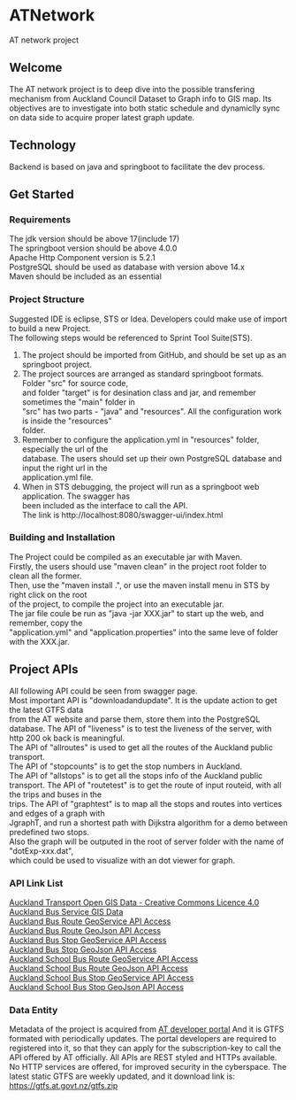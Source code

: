 # ATNetwork  
AT network project

## Welcome  
The AT network project is to deep dive into the possible transfering mechanism 
from Auckland Council Dataset to Graph info to GIS map. 
Its objectives are to investigate into both static schedule and dynamiclly sync
on data side to acquire proper latest graph update.

## Technology  
Backend is based on java and springboot to facilitate the dev process.

## Get Started  
### Requirements  
The jdk version should be above 17(include 17)  
The springboot version should be above 4.0.0  
Apache Http Component version is 5.2.1  
PostgreSQL should be used as database with version above 14.x  
Maven should be included as an essential  

### Project Structure
Suggested IDE is eclipse, STS or Idea. Developers could make use of import to build a new Project.  
The following steps would be referenced to Sprint Tool Suite(STS).  
1. The project should be imported from GitHub, and should be set up as an springboot project.  
2. The project sources are arranged as standard springboot formats. Folder "src" for source code,  
and folder "target" is for desination class and jar, and remember sometimes the "main" folder in   
"src" has two parts - "java" and "resources". All the configuration work is inside the "resources"  
folder.
3. Remember to configure the application.yml in "resources" folder, especially the url of the   
database. The users should set up their own PostgreSQL database and input the right url in the  
application.yml file.
4. When in STS debugging, the project will run as a springboot web application. The swagger has  
been included as the interface to call the API.  
The link is http://localhost:8080/swagger-ui/index.html  

### Building and Installation  
The Project could be compiled as an executable jar with Maven.  
Firstly, the users should use "maven clean" in the project root folder to clean all the former.  
Then, use the "maven install .", or use the maven install menu in STS by right click on the root  
of the project, to compile the project into an executable jar.  
The jar file coule be run as "java -jar XXX.jar" to start up the web, and remember, copy the  
"application.yml" and "application.properties" into the same leve of folder with the XXX.jar.

## Project APIs  
All following API could be seen from swagger page.  
Most important API is "downloadandupdate". It is the update action to get the latest GTFS data  
from the AT website and parse them, store them into the PostgreSQL database.
The API of "liveness" is to test the liveness of the server, with http 200 ok back is meaningful.  
The API of "allroutes" is used to get all the routes of the Auckland public transport.  
The API of "stopcounts" is to get the stop numbers in Auckland.  
The API of "allstops" is to get all the stops info of the Auckland public transport.
The API of "routetest" is to get the route of input routeid, with all the trips and buses in the  
trips.
The API of "graphtest" is to map all the stops and routes into vertices and edges of a graph with  
JgraphT, and run a shortest path with Dijkstra algorithm for a demo between predefined two stops.  
Also the graph will be outputed in the root of server folder with the name of "dotExp-xxx.dat",  
which could be used to visualize with an dot viewer for graph.

### API Link List  
[Auckland Transport Open GIS Data - Creative Commons Licence 4.0](https://data-atgis.opendata.arcgis.com/)  
[Auckland Bus Service GIS Data](https://data-atgis.opendata.arcgis.com/maps/busservice/about)  
[Auckland Bus Route GeoService API Access](https://services2.arcgis.com/JkPEgZJGxhSjYOo0/arcgis/rest/services/BusService/FeatureServer/2/query?outFields=*&where=1%3D1)  
[Auckland Bus Route GeoJson API Access](https://services2.arcgis.com/JkPEgZJGxhSjYOo0/arcgis/rest/services/BusService/FeatureServer/2/query?outFields=*&where=1%3D1&f=geojson)  
[Auckland Bus Stop GeoService API Access](https://services2.arcgis.com/JkPEgZJGxhSjYOo0/arcgis/rest/services/BusService/FeatureServer/0/query?outFields=*&where=1%3D1)  
[Auckland Bus Stop GeoJson API Access](https://services2.arcgis.com/JkPEgZJGxhSjYOo0/arcgis/rest/services/BusService/FeatureServer/0/query?outFields=*&where=1%3D1&f=geojson)  
[Auckland School Bus Route GeoService API Access](https://services2.arcgis.com/JkPEgZJGxhSjYOo0/arcgis/rest/services/BusService/FeatureServer/3/query?outFields=*&where=1%3D1)  
[Auckland School Bus Route GeoJson API Access](https://services2.arcgis.com/JkPEgZJGxhSjYOo0/arcgis/rest/services/BusService/FeatureServer/3/query?outFields=*&where=1%3D1&f=geojson)  
[Auckland School Bus Stop GeoService API Access](https://services2.arcgis.com/JkPEgZJGxhSjYOo0/arcgis/rest/services/BusService/FeatureServer/1/query?outFields=*&where=1%3D1)  
[Auckland School Bus Stop GeoJson API Access](https://services2.arcgis.com/JkPEgZJGxhSjYOo0/arcgis/rest/services/BusService/FeatureServer/1/query?outFields=*&where=1%3D1&f=geojson)  

### Data Entity  
Metadata of the project is acquired from [AT developer portal](https://dev-portal.at.govt.nz/)
And it is GTFS formated with periodically updates. The portal developers are required to registered into it, so that they can apply
for the subscription-key to call the API offered by AT officially. All APIs are REST styled and HTTPs available. No HTTP services are 
offered, for improved security in the cyberspace. 
The latest static GTFS are weekly updated, and it download link is: https://gtfs.at.govt.nz/gtfs.zip

